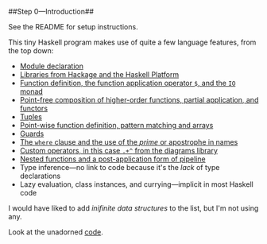 ##Step 0—Introduction##

See the README for setup instructions.

This tiny Haskell program makes use of quite a few language features, from the top down:

* [Module declaration][module]
* [Libraries from Hackage and the Haskell Platform][imports]
* [Function definition, the function application operator `$`, and the `IO` monad][main]
* [Point-free composition of higher-order functions, partial application, and functors][renderTree]
* [Tuples][buildTree]
* [Point-wise function definition, pattern matching and arrays][drawBranch]
* [Guards][guards]
* [The `where` clause and the use of the _prime_ or apostrophe in names][where]
* [Custom operators, in this case `.+^` from the diagrams library][operators]
* [Nested functions and a post-application form of pipeline][nested]
* Type inference—no link to code because it's the _lack_ of type declarations
* Lazy evaluation, class instances, and currying—implicit in most Haskell code

I would have liked to add _inifinite data structures_ to the list, but I'm not
using any.

Look at the unadorned [code][code].

[code]: https://github.com/bobgru/nonsense/blob/branch-0/DrawTree.hs
[module]: https://github.com/bobgru/nonsense/blob/branch-0/DrawTree.hs#L1
[imports]: https://github.com/bobgru/nonsense/blob/branch-0/DrawTree.hs#L2-L4
[main]: https://github.com/bobgru/nonsense/blob/branch-0/DrawTree.hs#L6
[renderTree]: https://github.com/bobgru/nonsense/blob/branch-0/DrawTree.hs#L7
[buildTree]: https://github.com/bobgru/nonsense/blob/branch-0/DrawTree.hs#L8
[drawBranch]: https://github.com/bobgru/nonsense/blob/branch-0/DrawTree.hs#L9
[guards]: https://github.com/bobgru/nonsense/blob/branch-0/DrawTree.hs#L11-L12
[where]: https://github.com/bobgru/nonsense/blob/branch-0/DrawTree.hs#L13
[operators]: https://github.com/bobgru/nonsense/blob/branch-0/DrawTree.hs#L14
[nested]: https://github.com/bobgru/nonsense/blob/branch-0/DrawTree.hs#L15
